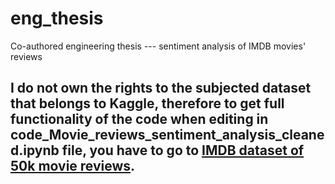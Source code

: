 # eng_thesis
Co-authored engineering thesis --- sentiment analysis of IMDB movies' reviews

## I do not own the rights to the subjected dataset that belongs to Kaggle, therefore to get full functionality of the code when editing in code_Movie_reviews_sentiment_analysis_cleaned.ipynb file, you have to go to [IMDB dataset of 50k movie reviews](https://www.kaggle.com/datasets/lakshmi25npathi/imdb-dataset-of-50k-movie-reviews).
